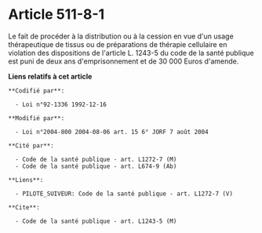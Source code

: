# Article 511-8-1

Le fait de procéder à la distribution ou à la cession en vue d'un usage thérapeutique de tissus ou de préparations de
thérapie cellulaire en violation des dispositions de l'article L. 1243-5 du code de la santé publique est puni de deux ans
d'emprisonnement et de 30 000 Euros d'amende.

**Liens relatifs à cet article**

	**Codifié par**:

	  - Loi n°92-1336 1992-12-16

	**Modifié par**:

	  - Loi n°2004-800 2004-08-06 art. 15 6° JORF 7 août 2004

	**Cité par**:

	  - Code de la santé publique - art. L1272-7 (M)
	  - Code de la santé publique - art. L674-9 (Ab)

	**Liens**:

	  - PILOTE_SUIVEUR: Code de la santé publique - art. L1272-7 (V)

	**Cite**:

	  - Code de la santé publique - art. L1243-5 (M)
